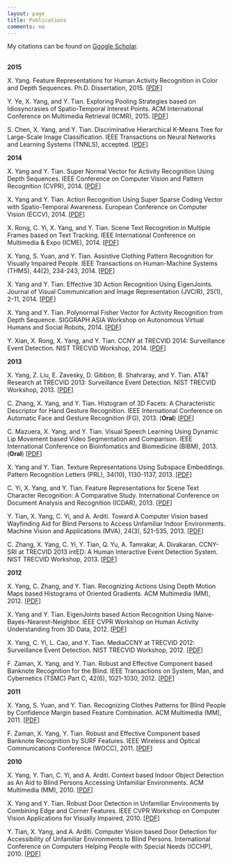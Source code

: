 ```yaml
---
layout: page
title: Publications
comments: no
---
```


My citations can be found on [Google Scholar](http://scholar.google.com/citations?user=yWsMg_gAAAAJ&hl=en).
<br><br>

**2015**

X. Yang. Feature Representations for Human Activity Recognition in Color and Depth Sequences. Ph.D. Dissertation, 2015. [[PDF](/publications/papers/Dissertation.pdf)]

Y. Ye, X. Yang, and Y. Tian. Exploring Pooling Strategies based on Idiosyncrasies of Spatio-Temporal Interest Points. ACM International Conference on Multimedia Retrieval (ICMR), 2015. [[PDF](/publications/papers/Pooling_Strategies.pdf)]

S. Chen, X. Yang, and Y. Tian. Discriminative Hierarchical K-Means Tree for Large-Scale Image Classification. IEEE Transactions on Neural Networks and Learning Systems (TNNLS), accepted. [[PDF](/publications/papers/)]

**2014**

X. Yang and Y. Tian. Super Normal Vector for Activity Recognition Using Depth Sequences. IEEE Conference on Computer Vision and Pattern Recognition (CVPR), 2014. [[PDF](/publications/papers/SNV.pdf)]

X. Yang and Y. Tian. Action Recognition Using Super Sparse Coding Vector with Spatio-Temporal Awareness. European Conference on Computer Vision (ECCV), 2014. [[PDF](/publications/papers/SSCV.pdf)]

X. Rong, C. Yi, X. Yang, and Y. Tian. Scene Text Recognition in Multiple Frames based on Text Tracking. IEEE International Conference on Multimedia & Expo (ICME), 2014. [[PDF](/publications/papers/ICME14.pdf)]

X. Yang, S. Yuan, and Y. Tian. Assistive Clothing Pattern Recognition for Visually Impaired People. IEEE Transactions on Human-Machine Systems (THMS), 44(2), 234-243, 2014. [[PDF](/publications/papers/Clothing_Patterns.pdf)]

X. Yang and Y. Tian. Effective 3D Action Recognition Using EigenJoints. Journal of Visual Communication and Image Representation (JVCIR), 25(1), 2-11, 2014. [[PDF](/publications/papers/EigenJoints_JVCIR.pdf)]

X. Yang and Y. Tian. Polynormal Fisher Vector for Activity Recognition from Depth Sequence. SIGGRAPH ASIA Workshop on Autonomous Virtual Humans and Social Robots, 2014. [[PDF](/publications/papers/PFV.pdf)]

Y. Xian, X. Rong, X. Yang, and Y. Tian. CCNY at TRECVID 2014: Surveillance Event Detection. NIST TRECVID Workshop, 2014. [[PDF](/publications/papers/TRECVID_2014_SED.pdf)]

**2013**

X. Yang, Z. Liu, E. Zavesky, D. Gibbon, B. Shahraray, and Y. Tian. AT&T Research at TRECVID 2013: Surveillance Event Detection. NIST TRECVID Workshop, 2013. [[PDF](/publications/papers/TRECVID_2013_SED.pdf)]

C. Zhang, X. Yang, and Y. Tian. Histogram of 3D Facets: A Characteristic Descriptor for Hand Gesture Recognition. IEEE International Conference on Automatic Face and Gesture Recognition (FG), 2013. (**Oral**) [[PDF](/publications/papers/FG13.pdf)]

C. Mazuera, X. Yang, and Y. Tian. Visual Speech Learning Using Dynamic Lip Movement based Video Segmentation and Comparison. IEEE International Conference on Bioinfomatics and Biomedicine (BIBM), 2013. (**Oral**) [[PDF](/publications/papers/BIBM13.pdf)]

X. Yang and Y. Tian. Texture Representations Using Subspace Embeddings. Pattern Recognition Letters (PRL), 34(10), 1130-1137, 2013. [[PDF](/publications/papers/Texture_PRL.pdf)]

C. Yi, X. Yang, and Y. Tian. Feature Representations for Scene Text Character Recognition: A Comparative Study. International Conference on Document Analysis and Recognition (ICDAR), 2013. [[PDF](/publications/papers/ICDAR13.pdf)]

Y. Tian, X. Yang, C. Yi, and A. Arditi. Toward A Computer Vision based Wayfinding Aid for Blind Persons to Access Unfamiliar Indoor Environments. Machine Vision and Applications (MVA), 24(3), 521-535, 2013. [[PDF](/publications/papers/Navigation_MVA.pdf)]

C. Zhang, X. Yang, C. Yi, Y. Tian, Q. Yu, A. Tamrakar, A. Divakaran. CCNY-SRI at TRECVID 2013 intED: A Human Interactive Event Detection System. NIST TRECVID Workshop, 2013. [[PDF](/publications/papers/TRECVID_2013_CCNY_SRI.pdf)]

**2012**

X. Yang, C. Zhang, and Y. Tian. Recognizing Actions Using Depth Motion Maps based Histograms of Oriented Gradients. ACM Multimedia (MM), 2012. [[PDF](/publications/papers/DMM.pdf)]

X. Yang and Y. Tian. EigenJoints based Action Recognition Using Naive-Bayes-Nearest-Neighbor. IEEE CVPR Workshop on Human Activity Understanding from 3D Data, 2012. [[PDF](/publications/papers/EigenJoints_CVPRW.pdf)]

X. Yang, C. Yi, L. Cao, and Y. Tian. MediaCCNY at TRECVID 2012: Surveillance Event Detection. NIST TRECVID Workshop, 2012. [[PDF](/publications/papers/TRECVID_2012_SED.pdf)]

F. Zaman, X. Yang, and Y. Tian. Robust and Effective Component based Banknote Recognition for the Blind. IEEE Transactions on System, Man, and Cybernetics (TSMC) Part C, 42(6), 1021-1030, 2012. [[PDF](/publications/papers/Banknote_TSMC.pdf)]

**2011**

X. Yang, S. Yuan, and Y. Tian. Recognizing Clothes Patterns for Blind People by Confidence Margin based Feature Combination. ACM Multimedia (MM), 2011. [[PDF](/publications/papers/ClothingPattern_MM11.pdf)]

F. Zaman, X. Yang, Y. Tian. Robust and Effective Component based Banknote Recognition by SURF Features. IEEE Wireless and Optical Communications Conference (WOCC), 2011. [[PDF](/publications/papers/Banknote_WOCC.pdf)]

**2010**

X. Yang, Y. Tian, C. Yi, and A. Arditi. Context based Indoor Object Detection as An Aid to Blind Persons Accessing Unfamiliar Environments. ACM Multimedia (MM), 2010. [[PDF](/publications/papers/Navigation_MM10.pdf)]

X. Yang and Y. Tian. Robust Door Detection in Unfamiliar Environments by Combining Edge and Corner Features. IEEE CVPR Workshop on Computer Vision Applications for Visually Impaired, 2010. [[PDF](/publications/papers/Door_Detection_CVPRW.pdf)]

Y. Tian, X. Yang, and A. Arditi. Computer Vision based Door Detection for Accessibility of Unfamiliar Environments to Blind Persons. International Conference on Computers Helping People with Special Needs (ICCHP), 2010. [[PDF](/publications/papers/Door_Detection_ICCHP.pdf)]
